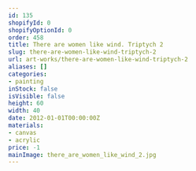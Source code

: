 ```yaml
---
id: 135
shopifyId: 0
shopifyOptionId: 0
order: 458
title: There are women like wind. Triptych 2
slug: there-are-women-like-wind-triptych-2
url: art-works/there-are-women-like-wind-triptych-2
aliases: []
categories:
- painting
inStock: false
isVisible: false
height: 60
width: 40
date: 2012-01-01T00:00:00Z
materials:
- canvas
- acrylic
price: -1
mainImage: there_are_women_like_wind_2.jpg
---
```

